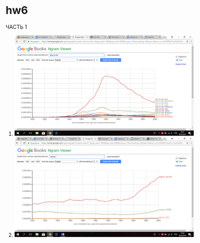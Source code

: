 # hw6
ЧАСТЬ 1
1. ![](https://github.com/lerakhorosheva/hw6/blob/master/1.png)
2. ![](https://github.com/lerakhorosheva/hw6/blob/master/2.png)
